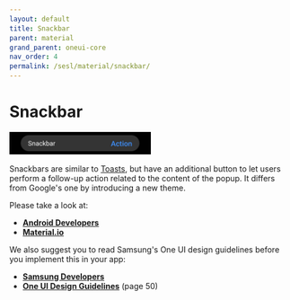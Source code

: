 ```yaml
---
layout: default
title: Snackbar
parent: material
grand_parent: oneui-core
nav_order: 4
permalink: /sesl/material/snackbar/
---
```


# Snackbar

<img src="https://raw.githubusercontent.com/OneUIProject/oneuiproject.github.io/main/assets/material/snackbar/snackbar.png" width="50%"/>

Snackbars are similar to [Toasts](https://developer.android.com/guide/topics/ui/notifiers/toasts), but have an additional button to let users perform a follow-up action related to the content of the popup. It differs from Google's one by introducing a new theme.

Please take a look at:
- [**Android Developers**](https://developer.android.com/reference/com/google/android/material/snackbar/Snackbar)
- [**Material.io**](https://material.io/components/snackbars/android)

We also suggest you to read Samsung's One UI design guidelines before you implement this in your app:
- [**Samsung Developers**](https://developer.samsung.com/one-ui/comp/toast.html)
- [**One UI Design Guidelines**](https://design.samsung.com/global/contents/one-ui/download/oneui_design_guide_eng.pdf) (page 50)
